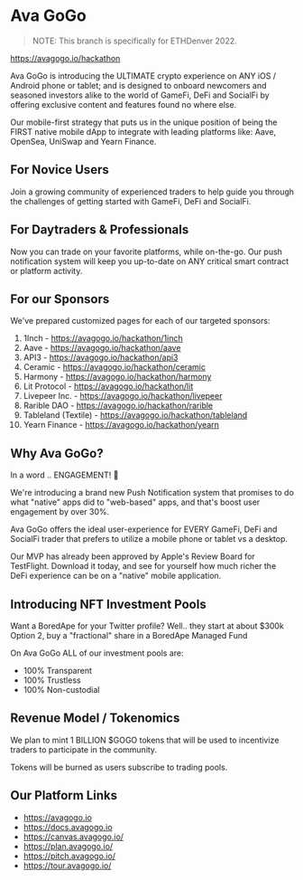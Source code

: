 # Ava GoGo

> NOTE: This branch is specifically for ETHDenver 2022.

https://avagogo.io/hackathon

Ava GoGo is introducing the ULTIMATE crypto experience on ANY iOS / Android phone or tablet; and is designed to onboard newcomers and seasoned investors alike to the world of GameFi, DeFi and SocialFi by offering exclusive content and features found no where else.

Our mobile-first strategy that puts us in the unique position of being the FIRST native mobile dApp to integrate with leading platforms like: Aave, OpenSea, UniSwap and Yearn Finance.

## For Novice Users

Join a growing community of experienced traders to help guide you through the challenges of getting started with GameFi, DeFi and SocialFi.

## For Daytraders & Professionals

Now you can trade on your favorite platforms, while on-the-go. Our push notification system will keep you up-to-date on ANY critical smart contract or platform activity.

## For our Sponsors

We've prepared customized pages for each of our targeted sponsors:

1. 1Inch - https://avagogo.io/hackathon/1inch
2. Aave - https://avagogo.io/hackathon/aave
3. API3 - https://avagogo.io/hackathon/api3
4. Ceramic - https://avagogo.io/hackathon/ceramic
5. Harmony - https://avagogo.io/hackathon/harmony
6. Lit Protocol - https://avagogo.io/hackathon/lit
7. Livepeer Inc. - https://avagogo.io/hackathon/livepeer
8. Rarible DAO - https://avagogo.io/hackathon/rarible
9. Tableland (Textile) - https://avagogo.io/hackathon/tableland
10. Yearn Finance - https://avagogo.io/hackathon/yearn

## Why Ava GoGo?

In a word .. ENGAGEMENT! 🤝

We're introducing a brand new Push Notification system that promises to do what "native" apps did to "web-based" apps, and that's boost user engagement by over 30%.

Ava GoGo offers the ideal user-experience for EVERY GameFi, DeFi and SocialFi trader that prefers to utilize a mobile phone or tablet vs a desktop.

Our MVP has already been approved by Apple's Review Board for TestFlight. Download it today, and see for yourself how much richer the DeFi experience can be on a "native" mobile application.

## Introducing NFT Investment Pools

Want a BoredApe for your Twitter profile?
Well.. they start at about $300k
Option 2, buy a "fractional" share in a BoredApe Managed Fund

On Ava GoGo ALL of our investment pools are:
- 100% Transparent
- 100% Trustless
- 100% Non-custodial

## Revenue Model / Tokenomics

We plan to mint 1 BILLION $GOGO tokens that will be used to incentivize traders to participate in the community.

Tokens will be burned as users subscribe to trading pools.

## Our Platform Links

- https://avagogo.io
- https://docs.avagogo.io
- https://canvas.avagogo.io/
- https://plan.avagogo.io/
- https://pitch.avagogo.io/
- https://tour.avagogo.io/
